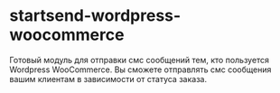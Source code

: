 # startsend-wordpress-woocommerce
Готовый модуль для отправки смс сообщений тем, кто пользуется Wordpress WooCommerce. Вы сможете отправлять смс сообщения вашим клиентам в зависимости от статуса заказа. 
